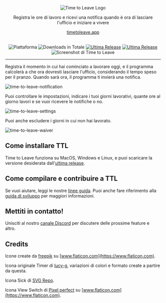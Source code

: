<div align="center">
  <img src="../assets/timetoleave.png" alt="Time to Leave Logo">

  <p>Registra le ore di lavoro e ricevi una notifica quando è ora di lasciare l'ufficio e iniziare a vivere</p>

[timetoleave.app](https://timetoleave.app/)

  <br/>

<img src="https://img.shields.io/badge/platforms-Windows%20%7C%20MacOS%20%7C%20Linux-green" alt="Piattaforma">
<img src="https://img.shields.io/github/downloads/thamara/time-to-leave/total" alt="Downloads in Totale">
<a href="https://github.com/thamara/time-to-leave/releases/latest"><img src="https://img.shields.io/github/v/release/thamara/time-to-leave" alt="Ultima Release"></a>
<a href="http://makeapullrequest.com/"><img src="https://img.shields.io/badge/PRs-welcome-purple" alt="Ultima Release"></a>

   <br/>

  <img src="https://user-images.githubusercontent.com/3754225/94519528-4e549900-0248-11eb-8872-b6fb2d47f43c.jpg" alt="Screenshot di Time to Leave">

  <br/>

</div>

---

Registra il momento in cui hai cominciato a lavorare oggi, e il programma calcolerà a che ora dovresti lasciare l'ufficio, considerando il tempo speso per il pranzo. Quando sarà ora, il programma ti invierà una notifica.

![time-to-leave-notification](https://user-images.githubusercontent.com/3754225/94519526-4dbc0280-0248-11eb-9738-ffae936cfa4a.jpg)

Puoi controllare le impostazioni, indicare i tuoi giorni lavorativi, quante ore al giorno lavori e se vuoi ricevere le notifiche o no.

![time-to-leave-settings](https://user-images.githubusercontent.com/3754225/94519531-4eed2f80-0248-11eb-9303-78f9abe69201.jpg)

Puoi anche escludere i giorni in cui non hai lavorato.

![time-to-leave-waiver](https://user-images.githubusercontent.com/3754225/94762058-4e79a380-03c4-11eb-8f28-1c480dbf8b5c.png)

## Come installare TTL

Time to Leave funziona su MacOS, Windows e Linux, e puoi scaricare la versione desiderata dall'[ultima release](https://github.com/thamara/time-to-leave/releases/latest).

## Come compilare e contribuire a TTL

Se vuoi aiutare, leggi le nostre [linee guida](CONTRIBUTING.md).
Puoi anche fare riferimento alla [guida di sviluppo](DEVELOPMENT.md) per maggiori informazioni.

## Mettiti in contatto!

Unisciti al nostro [canale Discord](https://discord.gg/P3KkEF5) per discutere delle prossime feature e altro.

## Credits

Icone create da [freepik](https://www.flaticon.com/authors/freepik) su [www.flaticon.com](https://www.flaticon.com).

Icona originale Timer di [lucy-g](https://icon-icons.com/icon/timer/121243), variazioni di colori e formato create a partire da questa.

Icona Sick di [SVG Repo](https://www.svgrepo.com/svg/271898/sick).

Icona View Switch di [Pixel perfect](https://www.flaticon.com/authors/pixel-perfect) su [www.flaticon.com](https://www.flaticon.com).
